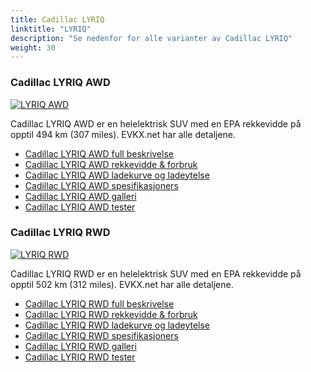 ```yaml
---
title: Cadillac LYRIQ
linktitle: "LYRIQ"
description: "Se nedenfor for alle varianter av Cadillac LYRIQ"
weight: 30
---
```

### Cadillac LYRIQ AWD

<a href="lyriq_awd/"><img src="https://media.evkx.net/multimedia/models/cadillac/lyriq/lyriq_awd/main_1_st.jpg" class="img-fluid" alt="LYRIQ AWD" ></a>

Cadillac LYRIQ AWD er en helelektrisk SUV med en EPA rekkevidde på opptil 494 km (307 miles). EVKX.net har alle detaljene. 

- [Cadillac LYRIQ AWD full beskrivelse](lyriq_awd/)
- [Cadillac LYRIQ AWD rekkevidde & forbruk](lyriq_awd/rangeandconsumption)
- [Cadillac LYRIQ AWD ladekurve og ladeytelse](lyriq_awd/chargingcurve)
- [Cadillac LYRIQ AWD spesifikasjoners](lyriq_awd/specifications)
- [Cadillac LYRIQ AWD galleri](lyriq_awd/gallery)
- [Cadillac LYRIQ AWD tester](lyriq_awd/reviews)

### Cadillac LYRIQ RWD

<a href="lyriq_rwd/"><img src="https://media.evkx.net/multimedia/models/cadillac/lyriq/lyriq_rwd/main_1_st.jpg" class="img-fluid" alt="LYRIQ RWD" ></a>

Cadillac LYRIQ RWD er en helelektrisk SUV med en EPA rekkevidde på opptil 502 km (312 miles). EVKX.net har alle detaljene. 

- [Cadillac LYRIQ RWD full beskrivelse](lyriq_rwd/)
- [Cadillac LYRIQ RWD rekkevidde & forbruk](lyriq_rwd/rangeandconsumption)
- [Cadillac LYRIQ RWD ladekurve og ladeytelse](lyriq_rwd/chargingcurve)
- [Cadillac LYRIQ RWD spesifikasjoners](lyriq_rwd/specifications)
- [Cadillac LYRIQ RWD galleri](lyriq_rwd/gallery)
- [Cadillac LYRIQ RWD tester](lyriq_rwd/reviews)

